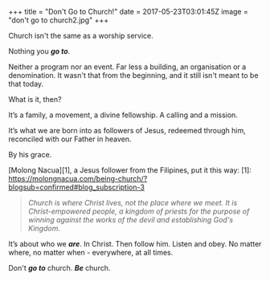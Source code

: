+++
title = "Don't Go to Church!"
date = 2017-05-23T03:01:45Z
image = "don't go to church2.jpg"
+++

Church isn't the same as a worship service. 

Nothing you ***go to***.

Neither a program nor an event. Far less a building, an organisation or a denomination. It wasn't that from the beginning, and it still isn't meant to be that today.

What is it, then?

It’s a family, a movement, a divine fellowship. A calling and a mission. 

It’s what we are born into as followers of Jesus, redeemed through him, reconciled with our Father in heaven. 

By his grace.

[Molong Nacua][1], a Jesus follower from the Filipines, put it this way:
[1]: https://molongnacua.com/being-church/?blogsub=confirmed#blog_subscription-3
>*Church is where Christ lives, not the place where we meet. It is Christ-empowered people, a kingdom of priests for the purpose of winning against the works of the devil and establishing God's Kingdom.*

It’s about who we ***are***. In Christ. Then follow him. Listen and obey. No matter where, no matter when - everywhere, at all times.

Don't ***go to*** church. ***Be*** church.
